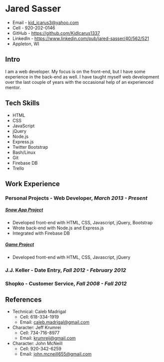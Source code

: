 # Jared Sasser

* Email - kid_icarus3@yahoo.com
* Cell - 920-202-0146
* GitHub - <https://github.com/KidIcarus1337>
* LinkedIn - <https://www.linkedin.com/pub/jared-sasser/40/562/521>
* Appleton, WI

## Intro

I am a web developer. My focus is on the front-end, but I have some experience in the back-end as well. I have taught myself web development over the last couple of years with the occasional help of an experienced mentor.

## Tech Skills

* HTML
* CSS
* JavaScript
* jQuery
* Node.js
* Express.js
* Twitter Bootstrap
* Bash/Linux
* Git
* Firebase DB
* Trello

## Work Experience

### Personal Projects - Web Developer, *March 2013 - Present*

##### [Snow App Project](http://snow-app-project.herokuapp.com/)

* Developed front-end with HTML, CSS, Javascript, jQuery, Bootstrap
* Wrote back-end with Node.js and Express.js
* Integrated with Firebase DB

##### [Game Project](http://kidicarus1337.github.io/Game-Project/public)

* Developed front-end with HTML, CSS, Javascript, jQuery

### J.J. Keller - Date Entry, *Fall 2012 - February 2012*

### Shopko - Customer Service, *Fall 2008 - Fall 2012*

## References
* Technical: Caleb Madrigal
    - Cell: 618-334-1919
    - Email: caleb.madrigal@gmail.com
* Character: Jeff Krumrei
    - Cell: 734-716-8977
    - Email: krumreij@gmail.com
* Character: John McNeill
    - Cell: 920-342-6259
    - Email: john.mcneill655@gmail.com